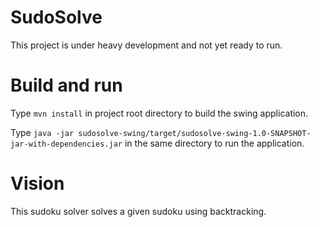 SudoSolve
=========
This project is under heavy development and not yet ready to run.

Build and run
=========
Type `mvn install` in project root directory to build the swing application.

Type `java -jar sudosolve-swing/target/sudosolve-swing-1.0-SNAPSHOT-jar-with-dependencies.jar` in the 
same directory to run the application.

Vision
=========
This sudoku solver solves a given sudoku using backtracking.
